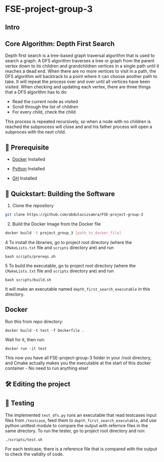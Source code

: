 # FSE-project-group-3
## Intro
## Core Algorithm: Depth First Search
 
Depth first search is a tree-based graph traversal algorithm that is used to search a graph. A DFS algorithm traverses a tree or graph from the parent vertex down to its
children and grandchildren vertices in a single path until it reaches a dead end.
When there are no more vertices to visit in a path, the DFS algorithm will backtrack to a point where it can choose another path to take. It will repeat the process over and
over until all vertices have been visited.
When checking and updating each vertex, there are three things that a DFS algorithm has to do:
- Read the current node as visited
- Scroll through the list of children
- For every child, check the child


This process is repeated recursively, so when a node with no children is reached the subprocess will close and and his father process will open a subproces with the next child.

## 🦋 Prerequisite
- [Docker](https://www.docker.com/ "Docker") Installed
- [Python](https://www.python.org/ "Python") Installed

 

- [GH](https://cli.github.com/ "Github CLI") Installed
## 🚀  Quickstart: Building the Software

1. Clone the repository

```Bash
git clone https://github.com/abdulazizsamra/FSE-project-group-3
```

2. Build the Docker Image from the Docker file

```Bash
docker build -t project_group_3 [path_to_docker_file]
```
 4 To install the libraries, go to project root directory 
(where the ``CMakeLists.txt`` file and ``scripts`` directory are)
and run
```
bash scripts/prereqs.sh
```
5 To build the executable, go to project root directory 
(where the ``CMakeLists.txt`` file and ``scripts`` directory are)
and run
```
bash scripts/build.sh
```
It will make an executable named ``depth_first_search_executable`` in this directory.

## Docker
Run this from repo directory:
```shell
docker build -t test -f Dockerfile .
```
Wait for it, then run:
```shell
docker run -it test
```
This now you have all FSE-project-group-3 folder in your /root directory, and Cmake actually makes you the executable at the start of this docker container - No need to run anything else!
## 🛠️ Editing the project
## 👷 Testing
The implemented `test_dfs.py` runs an executable that read testcases input files from `/testcase`, feed them to ``depth_first_search_executable``, and use python unittest module to compare the output with refernce files in the same directory. 
To run the tester, go to project root directory and run:
```shell
./scripts/test.sh
```
For each testcase, there is a reference file that is compared with the output to check the validity of code.
